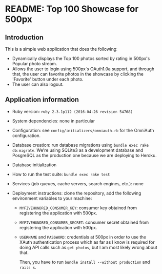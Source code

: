 # README: Top 100 Showcase for 500px
## Introduction
This is a simple web application that does the following:

* Dynamically displays the Top 100 photos sorted by rating in 500px's Popular photo stream. 
* Allows the user to login using 500px's OAuth1.0a support, and through that, the user can favorite photos in the showcase by clicking the 'Favorite' button under each photo.
* The user can also logout. 

## Application information

* Ruby version: `ruby 2.3.1p112 (2016-04-26 revision 54768)`

* System dependencies: none in particular

* Configuration: see `config/initializers/omniauth.rb` for the OmniAuth configuration.

* Database creation: run database migrations using `bundle exec rake db:migrate`. We're using SQLite3 as a development database and PosgreSQL as the production one because we are deploying to Heroku.

* Database initialization

* How to run the test suite: `bundle exec rake test`

* Services (job queues, cache servers, search engines, etc.): none

* Deployment instructions: clone the repository, add the following environment variables to your machine:
  * `MYFIVEHUNDRED_CONSUMER_KEY`: consumer key obtained from registering the application with 500px.
  * `MYFIVEHUNDRED_CONSUMER_SECRET`: consumer secret obtained from registering the application with 500px.
  * `USERNAME` and `PASSWORD`: credentials at 500px in order to use the XAuth authentication process which as far as I know is required for doing API calls such as `get photos`, but I am most likely wrong about that.

    Then, you have to run `bundle install --without production` and `rails s`. 


